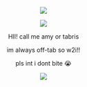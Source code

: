 <p align="center">
  <img src="https://64.media.tumblr.com/7938e9f431299459cd0f2540a694161b/ce4af54fa3a5a68c-1b/s2048x3072/bc7e6f69b6334dbc973b568fc8e9c9aac5151868.pnj"/>
</p>

<p align="center">
  <img src="https://64.media.tumblr.com/f15886aa6df4b3dc1b0f6e8b16440f40/d530dc6fc6ff7927-0a/s640x960/98317134f261a152da7c3ad938abb97cba7d38c2.pnj"/>
</p>

<p align="center">
HII! call me amy or tabris
</p>
<p align="center">
im always off-tab so w2i!!
<p align="center">
<p align="center">
pls int i dont bite 😭
<p align="center">

  <img src="https://64.media.tumblr.com/32932796688a6036aaf707f881ad40aa/ce4af54fa3a5a68c-cc/s2048x3072/19f8b7b06c19590eb05b3f5dc4b7edb9eafdf8be.pnj"/>
</p>
